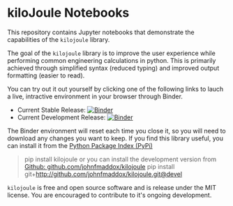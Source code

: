 # kiloJoule Notebooks

This repository contains Jupyter notebooks that demonstrate the capabilities of the `kilojoule` library. 

The goal of the `kilojoule` library is to improve the user experience while performing common engineering calculations in python. This is primarily achieved through simplified syntax (reduced typing) and improved output formatting (easier to read).

You can try out it out yourself by clicking one of the following links to lauch a live, intractive environment in your browser through Binder.

* Current Stable Release: [![Binder](https://mybinder.org/badge_logo.svg)](https://mybinder.org/v2/gh/johnfmaddox/kilojoule-binder/HEAD?urlpath=git-pull?repo=https://github.com/johnfmaddox/kilojoule-notebooks)
* Current Development Release: [![Binder](https://mybinder.org/badge_logo.svg)](https://mybinder.org/v2/gh/johnfmaddox/kilojoule-demo-binder-devel/HEAD?urlpath=git-pull?repo=https://github.com/johnfmaddox/kilojoule-example-notebooks)

The Binder environment will reset each time you close it, so you will need to download any changes you want to keep. If you find this library useful, you can install it from the [Python Package Index (PyPi)](https://pypi.org/project/kilojoule/)
> pip install kilojoule
or you can install the development version from [Github: github.com/johnfmaddox/kilojoule](https://github.com/johnfmaddox/kilojoule)
> pip install git+http://github.com/johnfmaddox/kilojoule.git@devel

`kilojoule` is free and open source software and is release under the MIT license. You are encouraged to contribute to it's ongoing development.